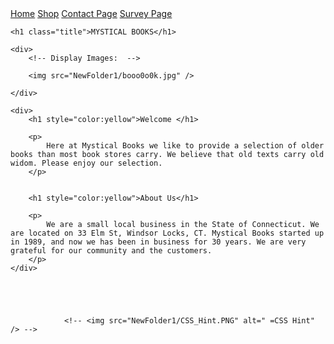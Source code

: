 <html>
<head>
    <meta charset="utf-8" />
    <title> Mystical Books </title>
    <!--<link rel="stylesheet" href="StyleSheet1.css" />-->

</head>

<body>
    <!-- Top Navigation Bar -->
    <div class="Main_Menu">
        <a href="HomePage.html">Home</a>
        <a href="Shop.html">Shop</a>
        <a href="Contact.html">Contact Page</a>
        <a href="Survey.html">Survey Page</a>
    </div>

    <h1 class="title">MYSTICAL BOOKS</h1>

    <div>
        <!-- Display Images:  -->
       
        <img src="NewFolder1/booo0o0k.jpg" />

    </div>
    
    <div>
        <h1 style="color:yellow">Welcome </h1>

        <p>
            Here at Mystical Books we like to provide a selection of older books than most book stores carry. We believe that old texts carry old widom. Please enjoy our selection.
        </p>
  

        <h1 style="color:yellow">About Us</h1>

        <p>
            We are a small local business in the State of Connecticut. We are located on 33 Elm St, Windsor Locks, CT. Mystical Books started up in 1989, and now we has been in business for 30 years. We are very grateful for our community and the customers.
        </p>
    </div>





                <!-- <img src="NewFolder1/CSS_Hint.PNG" alt=" =CSS Hint" /> -->




</body>
</html>
